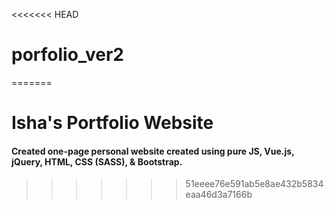<<<<<<< HEAD
# porfolio_ver2
=======
# Isha's Portfolio Website


#### Created one-page personal website created using pure JS, Vue.js, jQuery, HTML, CSS (SASS), & Bootstrap.
>>>>>>> 51eeee76e591ab5e8ae432b5834eaa46d3a7166b
